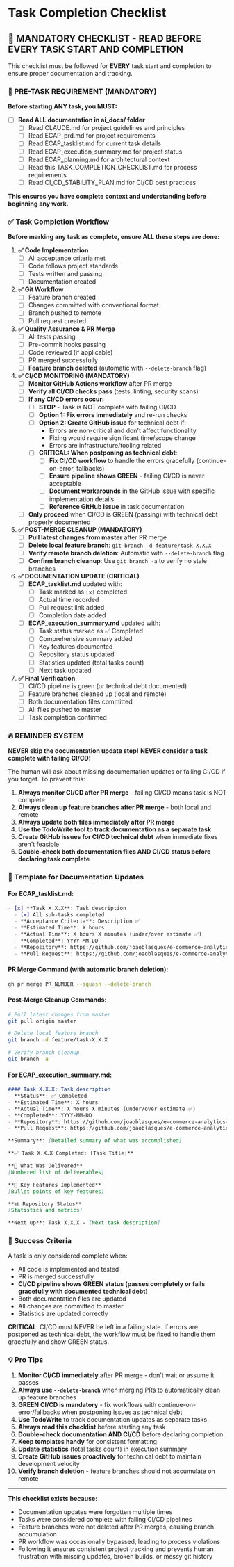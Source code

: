 # Task Completion Checklist

## 🚨 MANDATORY CHECKLIST - READ BEFORE EVERY TASK START AND COMPLETION

This checklist must be followed for **EVERY** task start and completion to ensure proper documentation and tracking.

### 📖 PRE-TASK REQUIREMENT (MANDATORY)

**Before starting ANY task, you MUST:**

- [ ] **Read ALL documentation in ai_docs/ folder**
  - [ ] Read CLAUDE.md for project guidelines and principles
  - [ ] Read ECAP_prd.md for project requirements
  - [ ] Read ECAP_tasklist.md for current task details
  - [ ] Read ECAP_execution_summary.md for project status
  - [ ] Read ECAP_planning.md for architectural context
  - [ ] Read this TASK_COMPLETION_CHECKLIST.md for process requirements
  - [ ] Read CI_CD_STABILITY_PLAN.md for CI/CD best practices

**This ensures you have complete context and understanding before beginning any work.**

### ✅ Task Completion Workflow

**Before marking any task as complete, ensure ALL these steps are done:**

1. **✅ Code Implementation**
   - [ ] All acceptance criteria met
   - [ ] Code follows project standards
   - [ ] Tests written and passing
   - [ ] Documentation created

2. **✅ Git Workflow**
   - [ ] Feature branch created
   - [ ] Changes committed with conventional format
   - [ ] Branch pushed to remote
   - [ ] Pull request created

3. **✅ Quality Assurance & PR Merge**
   - [ ] All tests passing
   - [ ] Pre-commit hooks passing
   - [ ] Code reviewed (if applicable)
   - [ ] PR merged successfully
   - [ ] **Feature branch deleted** (automatic with `--delete-branch` flag)

4. **✅ CI/CD MONITORING (MANDATORY)**
   - [ ] **Monitor GitHub Actions workflow** after PR merge
   - [ ] **Verify all CI/CD checks pass** (tests, linting, security scans)
   - [ ] **If any CI/CD errors occur:**
     - [ ] **STOP** - Task is NOT complete with failing CI/CD
     - [ ] **Option 1: Fix errors immediately** and re-run checks
     - [ ] **Option 2: Create GitHub issue** for technical debt if:
       - Errors are non-critical and don't affect functionality
       - Fixing would require significant time/scope change
       - Errors are infrastructure/tooling related
     - [ ] **CRITICAL: When postponing as technical debt**:
       - [ ] **Fix CI/CD workflow** to handle the errors gracefully (continue-on-error, fallbacks)
       - [ ] **Ensure pipeline shows GREEN** - failing CI/CD is never acceptable
       - [ ] **Document workarounds** in the GitHub issue with specific implementation details
       - [ ] **Reference GitHub issue** in task documentation
   - [ ] **Only proceed** when CI/CD is GREEN (passing) with technical debt properly documented

5. **✅ POST-MERGE CLEANUP (MANDATORY)**
   - [ ] **Pull latest changes from master** after PR merge
   - [ ] **Delete local feature branch**: `git branch -d feature/task-X.X.X`
   - [ ] **Verify remote branch deletion**: Automatic with `--delete-branch` flag
   - [ ] **Confirm branch cleanup**: Use `git branch -a` to verify no stale branches

6. **✅ DOCUMENTATION UPDATE (CRITICAL)**
   - [ ] **ECAP_tasklist.md** updated with:
     - [ ] Task marked as `[x]` completed
     - [ ] Actual time recorded
     - [ ] Pull request link added
     - [ ] Completion date added
   - [ ] **ECAP_execution_summary.md** updated with:
     - [ ] Task status marked as ✅ Completed
     - [ ] Comprehensive summary added
     - [ ] Key features documented
     - [ ] Repository status updated
     - [ ] Statistics updated (total tasks count)
     - [ ] Next task updated

7. **✅ Final Verification**
   - [ ] CI/CD pipeline is green (or technical debt documented)
   - [ ] Feature branches cleaned up (local and remote)
   - [ ] Both documentation files committed
   - [ ] All files pushed to master
   - [ ] Task completion confirmed

### 🔥 REMINDER SYSTEM

**NEVER skip the documentation update step!**
**NEVER consider a task complete with failing CI/CD!**

The human will ask about missing documentation updates or failing CI/CD if you forget. To prevent this:

1. **Always monitor CI/CD after PR merge** - failing CI/CD means task is NOT complete
2. **Always clean up feature branches after PR merge** - both local and remote
3. **Always update both files immediately after PR merge**
4. **Use the TodoWrite tool to track documentation as a separate task**
5. **Create GitHub issues for CI/CD technical debt** when immediate fixes aren't feasible
6. **Double-check both documentation files AND CI/CD status before declaring task complete**

### 📝 Template for Documentation Updates

#### For ECAP_tasklist.md:
```markdown
- [x] **Task X.X.X**: Task description
  - [x] All sub-tasks completed
  - **Acceptance Criteria**: Description ✅
  - **Estimated Time**: X hours
  - **Actual Time**: X hours X minutes (under/over estimate ✅)
  - **Completed**: YYYY-MM-DD
  - **Repository**: https://github.com/joaoblasques/e-commerce-analytics-platform
  - **Pull Request**: https://github.com/joaoblasques/e-commerce-analytics-platform/pull/XX (Merged)
```

#### PR Merge Command (with automatic branch deletion):
```bash
gh pr merge PR_NUMBER --squash --delete-branch
```

#### Post-Merge Cleanup Commands:
```bash
# Pull latest changes from master
git pull origin master

# Delete local feature branch
git branch -d feature/task-X.X.X

# Verify branch cleanup
git branch -a
```

#### For ECAP_execution_summary.md:
```markdown
#### Task X.X.X: Task description
- **Status**: ✅ Completed
- **Estimated Time**: X hours
- **Actual Time**: X hours X minutes (under/over estimate ✅)
- **Completed**: YYYY-MM-DD
- **Repository**: https://github.com/joaoblasques/e-commerce-analytics-platform
- **Pull Request**: https://github.com/joaoblasques/e-commerce-analytics-platform/pull/XX (Merged)

**Summary**: [Detailed summary of what was accomplished]

**✅ Task X.X.X Completed: [Task Title]**

**🎯 What Was Delivered**
[Numbered list of deliverables]

**🔧 Key Features Implemented**
[Bullet points of key features]

**📊 Repository Status**
[Statistics and metrics]

**Next up**: Task X.X.X - [Next task description]
```

### 🎯 Success Criteria

A task is only considered complete when:
- All code is implemented and tested
- PR is merged successfully
- **CI/CD pipeline shows GREEN status (passes completely or fails gracefully with documented technical debt)**
- Both documentation files are updated
- All changes are committed to master
- Statistics are updated correctly

**CRITICAL**: CI/CD must NEVER be left in a failing state. If errors are postponed as technical debt, the workflow must be fixed to handle them gracefully and show GREEN status.

### 💡 Pro Tips

1. **Monitor CI/CD immediately** after PR merge - don't wait or assume it passes
2. **Always use `--delete-branch`** when merging PRs to automatically clean up feature branches
3. **GREEN CI/CD is mandatory** - fix workflows with continue-on-error/fallbacks when postponing issues as technical debt
4. **Use TodoWrite** to track documentation updates as separate tasks
5. **Always read this checklist** before starting any task
6. **Double-check documentation AND CI/CD** before declaring completion
7. **Keep templates handy** for consistent formatting
8. **Update statistics** (total tasks count) in execution summary
9. **Create GitHub issues proactively** for technical debt to maintain development velocity
10. **Verify branch deletion** - feature branches should not accumulate on remote

---

**This checklist exists because:**
- Documentation updates were forgotten multiple times
- Tasks were considered complete with failing CI/CD pipelines
- Feature branches were not deleted after PR merges, causing branch accumulation
- PR workflow was occasionally bypassed, leading to process violations
- Following it ensures consistent project tracking and prevents human frustration with missing updates, broken builds, or messy git history
